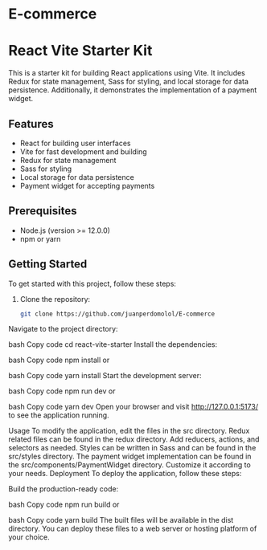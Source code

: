 # E-commerce
# React Vite Starter Kit

This is a starter kit for building React applications using Vite. It includes Redux for state management, Sass for styling, and local storage for data persistence. Additionally, it demonstrates the implementation of a payment widget.

## Features

- React for building user interfaces
- Vite for fast development and building
- Redux for state management
- Sass for styling
- Local storage for data persistence
- Payment widget for accepting payments

## Prerequisites

- Node.js (version >= 12.0.0)
- npm or yarn

## Getting Started

To get started with this project, follow these steps:

1. Clone the repository:

   ```bash
   git clone https://github.com/juanperdomolol/E-commerce
Navigate to the project directory:

bash
Copy code
cd react-vite-starter
Install the dependencies:

bash
Copy code
npm install
or

bash
Copy code
yarn install
Start the development server:

bash
Copy code
npm run dev
or

bash
Copy code
yarn dev
Open your browser and visit http://127.0.0.1:5173/ to see the application running.

Usage
To modify the application, edit the files in the src directory.
Redux related files can be found in the redux directory. Add reducers, actions, and selectors as needed.
Styles can be written in Sass and can be found in the src/styles directory.
The payment widget implementation can be found in the src/components/PaymentWidget directory. Customize it according to your needs.
Deployment
To deploy the application, follow these steps:

Build the production-ready code:

bash
Copy code
npm run build
or

bash
Copy code
yarn build
The built files will be available in the dist directory. You can deploy these files to a web server or hosting platform of your choice.
